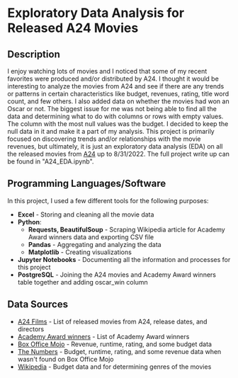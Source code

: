 # Exploratory Data Analysis for Released A24 Movies

## Description

I enjoy watching lots of movies and I noticed that some of my recent favorites were produced and/or distributed by A24. I thought it would be interesting to analyze the movies from A24 and see if there are any trends or patterns in certain characteristics like budget, revenues, rating, title word count, and few others. I also added data on whether the movies had won an Oscar or not. The biggest issue for me was not being able to find all the data and determining what to do with columns or rows with empty values. The column with the most null values was the budget. I decided to keep the null data in it and make it a part of my analysis. This project is primarily focused on discovering trends and/or relationships with the movie revenues, but ultimately, it is just an exploratory data analysis (EDA) on all the released movies from [A24](https://a24films.com/films) up to 8/31/2022. The full project write up can be found in "A24_EDA.ipynb".

## Programming Languages/Software

In this project, I used a few different tools for the following purposes:

- **Excel** - Storing and cleaning all the movie data
- **Python**:
  - **Requests, BeautifulSoup** - Scraping Wikipedia article for Academy Award winners data and exporting CSV file
  - **Pandas** - Aggregating and analyzing the data
  - **Matplotlib** - Creating visualizations
- **Jupyter Notebooks** - Documenting all the information and processes for this project 
- **PostgreSQL** - Joining the A24 movies and Academy Award winners table together and adding oscar_win column

## Data Sources

- [A24 Films](https://a24films.com/films) - List of released movies from A24, release dates, and directors
- [Academy Award winners](https://en.wikipedia.org/wiki/List_of_Academy_Award-winning_films) - List of Academy Award winners
- [Box Office Mojo](https://www.boxofficemojo.com/) - Revenue, runtime, rating, and some budget data
- [The Numbers](https://www.the-numbers.com/) - Budget, runtime, rating, and some revenue data when wasn't found on Box Office Mojo
- [Wikipedia](https://en.wikipedia.org/wiki/Main_Page) - Budget data and for determining genres of the movies
